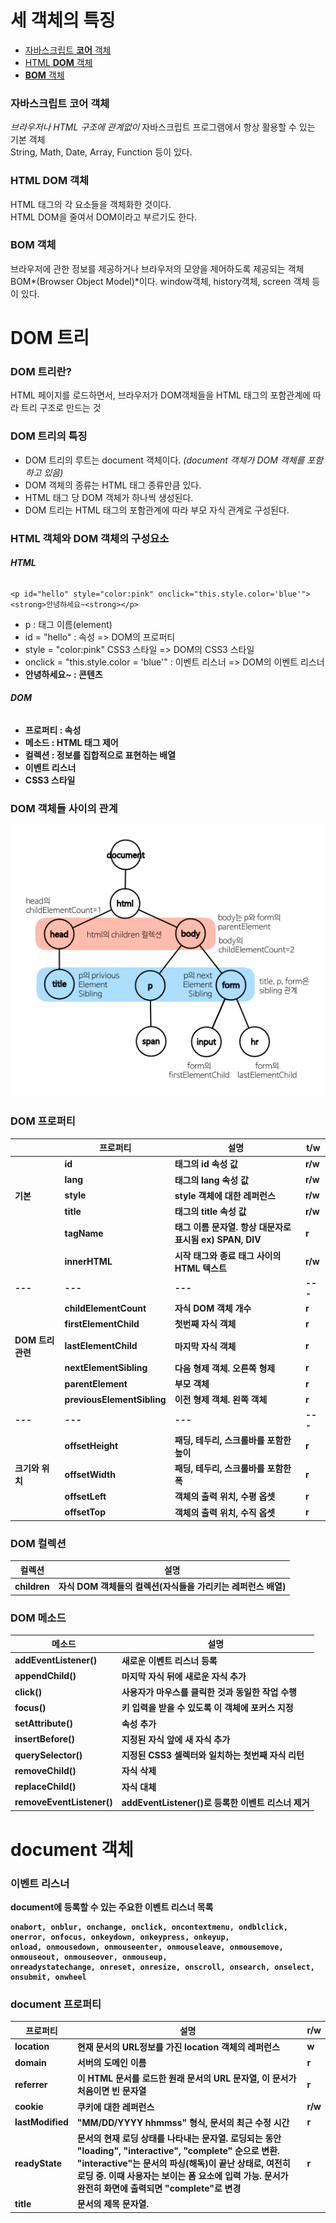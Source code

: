 # **세 객체의 특징**

- [자바스크립트 **코어** 객체](#자바스크립트-코어-객체)
- [HTML **DOM** 객체](#html-dom-객체)
- [**BOM** 객체](#bom-객체)

### 자바스크립트 코어 객체
*브라우저나 HTML 구조에 관계없이* 자바스크립트 프로그램에서 항상 활용할 수 있는 기본 객체   
String, Math, Date, Array, Function 등이 있다.

### HTML DOM 객체
HTML 태그의 각 요소들을 객체화한 것이다.   
HTML DOM을 줄여서 DOM이라고 부르기도 한다.

### BOM 객체
브라우저에 관한 정보를 제공하거나 브라우저의 모양을 제어하도록 제공되는 객체 BOM*(Browser Object Model)*이다.
window객체, history객체, screen 객체 등이 있다.







# **DOM 트리**

### DOM 트리란?
HTML 페이지를 로드하면서, 브라우저가 DOM객체들을 HTML 태그의 포함관계에 따라 트리 구조로 만드는 것   

### DOM 트리의 특징
- DOM 트리의 루트는 document 객체이다. *(document 객체가 DOM 객체를 포함하고 있음)*
- DOM 객체의 종류는 HTML 태그 종류만큼 있다.
- HTML 태그 당 DOM 객체가 하나씩 생성된다.
- DOM 트리는 HTML 태그의 포함관계에 따라 부모 자식 관계로 구성된다.


### HTML 객체와 DOM 객체의 구성요소

###### **HTML**
```
<p id="hello" style="color:pink" onclick="this.style.color='blue'"><strong>안녕하세요~<strong></p>
```
- p : 태그 이름(element)
- id = "hello" : 속성 => DOM의 프로퍼티
- style = "color:pink" CSS3 스타일 => DOM의 CSS3 스타일
- onclick = "this.style.color = 'blue'" : 이벤트 리스너 => DOM의 이벤트 리스너
- <strong>안녕하세요~<strong> : 콘텐츠

###### **DOM**
- 프로퍼티 : 속성
- 메소드 : HTML 태그 제어
- 컬렉션 : 정보를 집합적으로 표현하는 배열
- 이벤트 리스너
- CSS3 스타일


### DOM 객체들 사이의 관계
![DOM 트리에서 DOM 객체들 사이의 관계](https://raw.githubusercontent.com/banyanya/Daily_Commit/master/HTML5%2BCSS3%2BJavascript/200224/graph.png)



### DOM 프로퍼티
||프로퍼티|설명|t/w|
|---|---|---|---|
||id|태그의 id 속성 값|r/w|
||lang|태그의 lang 속성 값|r/w|
|기본|style|style 객체에 대한 레퍼런스|r/w|
||title|태그의 title 속성 값|r/w|
||tagName|태그 이름 문자열. 항상 대문자로 표시됨 ex) SPAN, DIV|r|
||innerHTML|시작 태그와 종료 태그 사이의 HTML 텍스트|r/w|
|---|---|---|---|
||childElementCount|자식 DOM 객체 개수|r|
||firstElementChild|첫번째 자식 객체|r|
|DOM 트리 관련|lastElementChild|마지막 자식 객체|r|
||nextElementSibling|다음 형제 객체. 오른쪽 형제|r|
||parentElement|부모 객체|r|
||previousElementSibling|이전 형제 객체. 왼쪽 객체|r|
|---|---|---|---|
||offsetHeight|패딩, 테두리, 스크롤바를 포함한 높이|r|
|크기와 위치|offsetWidth|패딩, 테두리, 스크롤바를 포함한 폭|r|
||offsetLeft|객체의 출력 위치, 수평 옵셋|r|
||offsetTop|객체의 출력 위치, 수직 옵셋|r|



### DOM 컬렉션
|컬렉션|설명|
|---|---|
|children|자식 DOM 객체들의 컬렉션(자식들을 가리키는 레퍼런스 배열)|



### DOM 메소드
|메소드|설명|
|---|---|
|addEventListener()|새로운 이벤트 리스너 등록|
|appendChild()|마지막 자식 뒤에 새로운 자식 추가|
|click()|사용자가 마우스를 클릭한 것과 동일한 작업 수행|
|focus()|키 입력을 받을 수 있도록 이 객체에 포커스 지정|
|setAttribute()|속성 추가|
|insertBefore()|지정된 자식 앞에 새 자식 추가|
|querySelector()|지정된 CSS3 셀렉터와 일치하는 첫번째 자식 리턴|
|removeChild()|자식 삭제|
|replaceChild()|자식 대체|
|removeEventListener()|addEventListener()로 등록한 이벤트 리스너 제거|







# **document 객체**

### 이벤트 리스너
document에 등록할 수 있는 주요한 이벤트 리스너 목록
```
onabort, onblur, onchange, onclick, oncontextmenu, ondblclick, onerror, onfocus, onkeydown, onkeypress, onkeyup,
onload, onmousedown, onmouseenter, onmouseleave, onmousemove, onmouseout, onmouseover, onmouseup,
onreadystatechange, onreset, onresize, onscroll, onsearch, onselect, onsubmit, onwheel
```

### document 프로퍼티
|프로퍼티|설명|r/w|
|---|---|---|
|location|현재 문서의 URL정보를 가진 location 객체의 레퍼런스|w|
|domain|서버의 도메인 이름|r|
|referrer|이 HTML 문서를 로드한 원래 문서의 URL 문자열, 이 문서가 처음이면 빈 문자열|r|
|cookie|쿠키에 대한 레퍼런스|r/w|
|lastModified|"MM/DD/YYYY hhmmss" 형식, 문서의 최근 수정 시간|r|
|readyState|문서의 현재 로딩 상태를 나타내는 문자열. 로딩되는 동안 "loading", "interactive", "complete" 순으로 변환. "interactive"는 문서의 파싱(해독)이 끝난 상태로, 여전히 로딩 중. 이때 사용자는 보이는 폼 요소에 입력 가능. 문서가 완전히 화면에 출력되면 "complete"로 변경|r|
|title|문서의 제목 문자열. <title> 태그가 없으면 빈 문자열|r/w|
|body|body 객체에 대한 레퍼런스|r/w|
|head|head 객체에 대한 레퍼런스|r|
|defaultView|문서가 출력된 브라우저 윈도우(window)에 대한 레퍼런스|r|
|activeElement|문서가 포커스를 받을 때 문서내 포커스를 받는 자식 객체|r|
|documentElement|html 객체에 대한 레퍼런스|r|
|URL|현재 문서의 URL|r|


### document 컬렉션
|컬렉션|설명|r/w|
|---|---|---|
|images|문서 내의 모든 <img> 객체들의 컬렉션|r|
|links|문서 내의 href 속성을 가진 모든 링크 객체(<a>나 <area>)들의 컬렉션|r|
|forms|문서 내의 모든 폼 <form> 객체들의 컬렉션|r|


### document 메소드
|메소드|설명|
|---|---|
|getElementsByTagName()|동일한 태그(ex. div) 이름을 가진 DOM 객체의 컬렉션 리턴|
|getElementsByClassName()|동일한 클래스 이름을 가진 DOM 객체의 컬렉션 리턴|
|getElementsByName()|주어진 name 속성 값을 가진 모든 태그(DOM 객체)의 컬렉션 리턴|
|getElementById|주어진 id 속성 값을 가진 첫번째 DOM 객체 리턴|
|addEventListener()|document 객체에 이벤트 리스너 등록|
|close()|document 객체에 있는 HTML 콘텐츠를 브라우저에 출력하고, 더 이상 쓰기를 받지 않음|
|createElement()|HTML 태그의 동적 생성|
|open()|document에 담긴 콘텐츠를 모두 지우고, 새로운 HTML 콘텐츠를 쓸 수 있도록 열기|
|removeEventListener()|document 객체에 등록된 이벤트 리스너 제거|
|write()|document에 HTML 콘텐츠 삽입. DOM 트리에 연결되고 브라우저에 출력됨|
|writeln()|write() + '\n'|






# **HTML 문서의 동적 구성**

### DOM 객체 동적 생성
<div> 태그의 DOM 객체를 생성

```
var newDIV = document.createElement("div");
```

<div> 태그에 HTML 텍스트를 삽입

```
newDIV.innerHTML = "새로 생성한 DIV입니다.";
```

<div> 태그에 자바스크립트 코드를 이용하여 속성을 추가. CSS3 스타일 추가

```
newDIV.setAttribute("id", "myDiv"); // id = myDiv
newDIV.style.backgroundColor = "yellow";
```

### DOM 트리에 삽입
```
부모.appendChild(DOM객체); // DOM 객체를 부모의 마지막 자식으로 삽입
부모.insertBefore(DOM객체, [, 기준자식]); // DOM 객체를 부모의 자식 객체 중 기준자식 앞에 삽입

var p = document.getElementById("p"); // <p "id=p"> 태그의 DOM 객체 찾기
p.appendChild(newDiv);
```